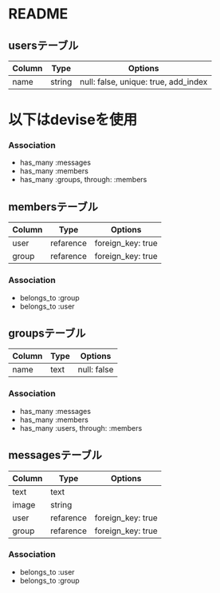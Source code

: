 # README

## usersテーブル

|Column|Type|Options|
|------|----|-------|
|name  |string|null: false, unique: true, add_index|

# 以下はdeviseを使用

### Association
- has_many :messages
- has_many :members
- has_many :groups, through: :members

## membersテーブル

|Column|Type|Options|
|------|----|-------|
|user  |refarence|foreign_key: true|
|group |refarence|foreign_key: true|

### Association
- belongs_to :group
- belongs_to :user

## groupsテーブル

|Column|Type|Options|
|------|----|-------|
|name|text|null: false|

### Association
- has_many :messages
- has_many :members
- has_many :users, through: :members

## messagesテーブル

|Column|Type|Options|
|------|----|-------|
|text  |text|		|
|image |string|		|
|user  |refarence|foreign_key: true|
|group |refarence|foreign_key: true|

### Association
- belongs_to :user
- belongs_to :group


